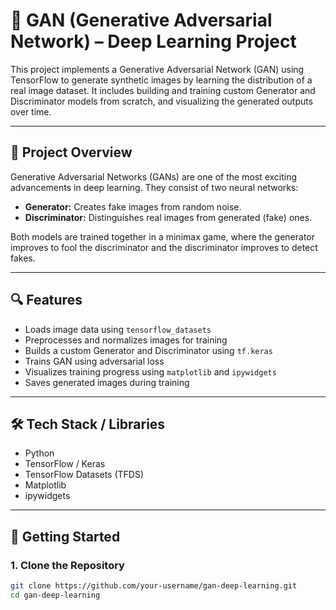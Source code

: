 # 🧠 GAN (Generative Adversarial Network) – Deep Learning Project

This project implements a Generative Adversarial Network (GAN) using TensorFlow to generate synthetic images by learning the distribution of a real image dataset. It includes building and training custom Generator and Discriminator models from scratch, and visualizing the generated outputs over time.

---

## 📌 Project Overview

Generative Adversarial Networks (GANs) are one of the most exciting advancements in deep learning. They consist of two neural networks:
- **Generator:** Creates fake images from random noise.
- **Discriminator:** Distinguishes real images from generated (fake) ones.

Both models are trained together in a minimax game, where the generator improves to fool the discriminator and the discriminator improves to detect fakes.

---

## 🔍 Features

- Loads image data using `tensorflow_datasets`
- Preprocesses and normalizes images for training
- Builds a custom Generator and Discriminator using `tf.keras`
- Trains GAN using adversarial loss
- Visualizes training progress using `matplotlib` and `ipywidgets`
- Saves generated images during training

---

## 🛠️ Tech Stack / Libraries

- Python
- TensorFlow / Keras
- TensorFlow Datasets (TFDS)
- Matplotlib
- ipywidgets

---

## 🚀 Getting Started

### 1. Clone the Repository

```bash
git clone https://github.com/your-username/gan-deep-learning.git
cd gan-deep-learning
